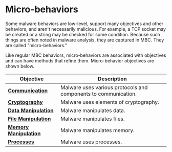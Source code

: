 # Micro-behaviors #
Some malware behaviors are low-level, support many objectives and other behaviors, and aren't necessarily malicious. For example, a TCP socket may be created or a string may be checked for some condition. Because such things are often noted in malware analysis, they are captured in MBC. They are called "micro-behaviors."

Like regular MBC behaviors, micro-behaviors are associated with objectives and can have methods that refine them. Micro-behavior objectives are shown below.

|**Objective**|**Description**|
|---|---|
|[**Communication**](https://github.com/MBCProject/mbc-markdown/blob/master/micro-behaviors/communication)|Malware uses various protocols and components to communication.|
|[**Cryptography**](https://github.com/MBCProject/mbc-markdown/blob/master/micro-behaviors/cryptography)|Malware uses elements of cryptography.|
|[**Data Manipulation**](https://github.com/MBCProject/mbc-markdown/blob/master/micro-behaviors/data-manipulation)|Malware manipulates data.|
|[**File Manipulation**](https://github.com/MBCProject/mbc-markdown/blob/master/micro-behaviors/file-manipulation)|Malware manipulates files.|
|[**Memory Manipulation**](https://github.com/MBCProject/mbc-markdown/blob/master/micro-behaviors/memory-manipulation)|Malware manipulates memory.|
|[**Processes**](https://github.com/MBCProject/mbc-markdown/blob/master/micro-behaviors/processes)|Malware uses processes.|
